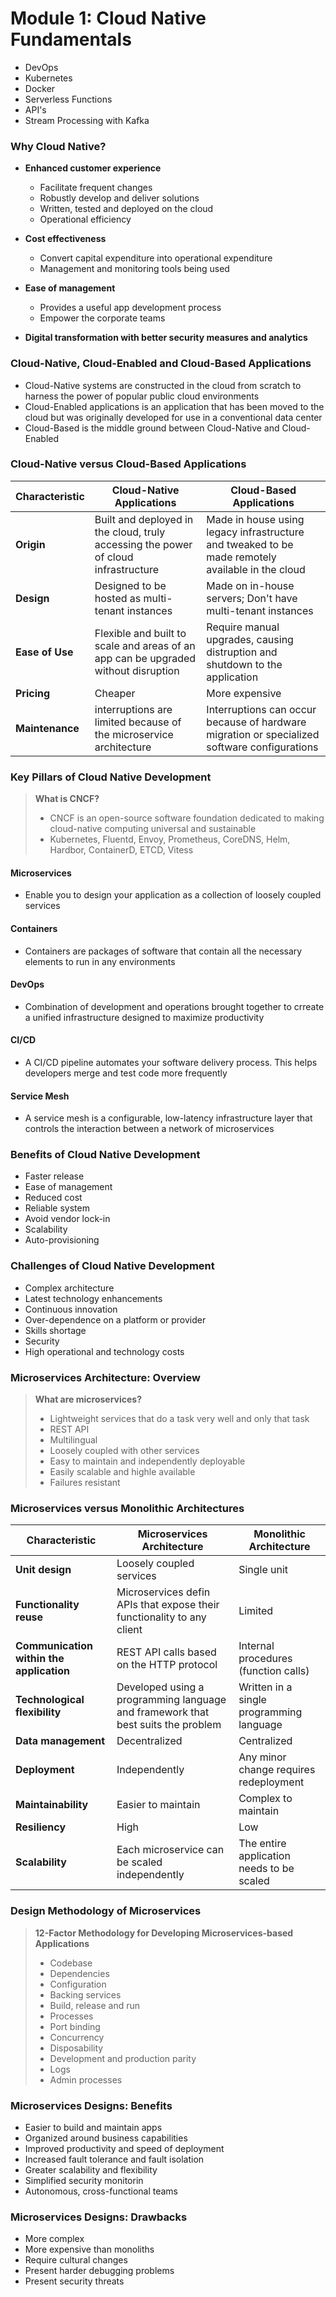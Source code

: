 # Module 1: Cloud Native Fundamentals

- DevOps
- Kubernetes
- Docker
- Serverless Functions
- API's
- Stream Processing with Kafka

### Why Cloud Native?
- **Enhanced customer experience**
  - Facilitate frequent changes
  - Robustly develop and deliver solutions
  - Written, tested and deployed on the cloud
  - Operational efficiency
 
- **Cost effectiveness**
  - Convert capital expenditure into operational expenditure
  - Management and monitoring tools being used

- **Ease of management**
  - Provides a useful app development process
  - Empower the corporate teams

- **Digital transformation with better security measures and analytics**

### Cloud-Native, Cloud-Enabled and Cloud-Based Applications
- Cloud-Native systems are constructed in the cloud from scratch to harness the power of popular public cloud environments
- Cloud-Enabled applications is an application that has been moved to the cloud but was originally developed for use in a conventional data center
- Cloud-Based is the middle ground between Cloud-Native and Cloud-Enabled

### Cloud-Native versus Cloud-Based Applications

| Characteristic   |      Cloud-Native Applications      |  Cloud-Based Applications |
|----------|-------------|-------|
| **Origin** |  Built and deployed in the cloud, truly accessing the power of cloud infrastructure | Made in house using legacy infrastructure and tweaked to be made remotely available in the cloud |
| **Design** |    Designed to be hosted as multi-tenant instances   |   Made on in-house servers; Don't have multi-tenant instances |
| **Ease of Use** | Flexible and built to scale and areas of an app can be upgraded without disruption |    Require manual upgrades, causing distruption and shutdown to the application |
| **Pricing** | Cheaper |   More expensive |
| **Maintenance** | interruptions are limited because of the microservice architecture |   Interruptions can occur because of hardware migration or specialized software configurations |

### Key Pillars of Cloud Native Development

> **What is CNCF?**
>   - CNCF is an open-source software foundation dedicated to making cloud-native computing universal and sustainable
>   - Kubernetes, Fluentd, Envoy, Prometheus, CoreDNS, Helm, Hardbor, ContainerD, ETCD, Vitess
 
#### Microservices
- Enable you to design your application as a collection of loosely coupled services

#### Containers
- Containers are packages of software that contain all the necessary elements to run in any environments

#### DevOps
- Combination of development and operations brought together to crreate a unified infrastructure designed to maximize productivity

#### CI/CD
- A CI/CD pipeline automates your software delivery process. This helps developers merge and test code more frequently

#### Service Mesh
- A service mesh is a configurable, low-latency infrastructure layer that controls the interaction between a network of microservices

### Benefits of Cloud Native Development
- Faster release
- Ease of management
- Reduced cost
- Reliable system
- Avoid vendor lock-in
- Scalability
- Auto-provisioning

### Challenges of Cloud Native Development
- Complex architecture
- Latest technology enhancements
- Continuous innovation
- Over-dependence on a platform or provider
- Skills shortage
- Security
- High operational and technology costs

### Microservices Architecture: Overview
> **What are microservices?**
>   - Lightweight services that do a task very well and only that task
>   - REST API
>   - Multilingual
>   - Loosely coupled with other services
>   - Easy to maintain and independently deployable
>   - Easily scalable and highle available
>   - Failures resistant

### Microservices versus Monolithic Architectures
| Characteristic   |      Microservices Architecture      |  Monolithic Architecture |
|----------|-------------|-------|
| **Unit design** |  Loosely coupled services | Single unit |
| **Functionality reuse** |  Microservices defin APIs that expose their functionality to any client | Limited |
| **Communication within the application** |  REST API calls based on the HTTP protocol | Internal procedures (function calls) |
| **Technological flexibility** |  Developed using a programming language and framework that best suits the problem | Written in a single programming language |
| **Data management** |  Decentralized | Centralized |
| **Deployment** |  Independently | Any minor change requires redeployment |
| **Maintainability** |  Easier to maintain | Complex to maintain |
| **Resiliency** |  High | Low |
| **Scalability** |  Each microservice can be scaled independently | The entire application needs to be scaled |

### Design Methodology of Microservices
> **12-Factor Methodology for Developing Microservices-based Applications**
>   - Codebase
>   - Dependencies
>   - Configuration
>   - Backing services
>   - Build, release and run
>   - Processes
>   - Port binding
>   - Concurrency
>   - Disposability
>   - Development and production parity
>   - Logs
>   - Admin processes

### Microservices Designs: Benefits
- Easier to build and maintain apps
- Organized around business capabilities
- Improved productivity and speed of deployment
- Increased fault tolerance and fault isolation
- Greater scalability and flexibility
- Simplified security monitorin
- Autonomous, cross-functional teams

### Microservices Designs: Drawbacks
- More complex
- More expensive than monoliths
- Require cultural changes
- Present harder debugging problems
- Present security threats

  
